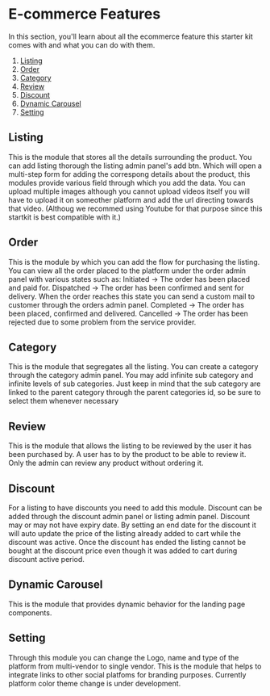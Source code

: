 # E-commerce Features

In this section, you'll learn about all the ecommerce feature this starter kit comes with and what you can do with them.

1. [Listing](#listing)
2. [Order](#order)
3. [Category](#category)
4. [Review](#review)
5. [Discount](#discount)
6. [Dynamic Carousel](#dynamic-carousel)
7. [Setting](#setting)

## Listing

This is the module that stores all the details surrounding the product. You can add listing thorough the listing admin panel's add btn. Which will open a multi-step form for adding the correspong details about the product, this modules provide various field through which you add the data. You can upload multiple images although you cannot upload videos itself you will have to upload it on someother platform and add the url directing towards that video. (Althoug we recommed using Youtube for that purpose since this startkit is best compatible with it.)

## Order

This is the module by which you can add the flow for purchasing the listing. You can view all the order placed to the platform under the order admin panel with various states such as:
Initiated -> The order has been placed and paid for.
Dispatched -> The order has been confirmed and sent for delivery. When the order reaches this state you can send a custom mail to customer through the orders admin panel.
Completed -> The order has been placed, confirmed and delivered.
Cancelled -> The order has been rejected due to some problem from the service provider.

## Category

This is the module that segregates all the listing. You can create a category through the category admin panel. You may add infinite sub category and infinite levels of sub categories. Just keep in mind that the sub category are linked to the parent category through the parent categories id, so be sure to select them whenever necessary

## Review

This is the module that allows the listing to be reviewed by the user it has been purchased by. A user has to by the product to be able to review it. Only the admin can review any product without ordering it.

## Discount

For a listing to have discounts you need to add this module. Discount can be added through the discount admin panel or listing admin panel. Discount may or may not have expiry date. By setting an end date for the discount it will auto update the price of the listing already added to cart while the discount was active. Once the discount has ended the listing cannot be bought at the discount price even though it was added to cart during discount active period.

## Dynamic Carousel

This is the module that provides dynamic behavior for the landing page components.

## Setting

Through this module you can change the Logo, name and type of the platform from multi-vendor to single vendor. This is the module that helps to integrate links to other social platfoms for branding purposes. Currently platform color theme change is under development.
